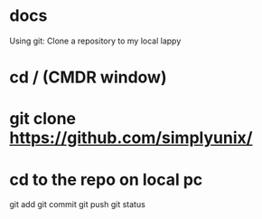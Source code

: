 # docs

Using git:
Clone a repository to my local lappy
# cd / (CMDR window)
# git clone https://github.com/simplyunix/<repository name.git>
# cd to the repo on local pc
git add <new file>
git commit
git push
git status
